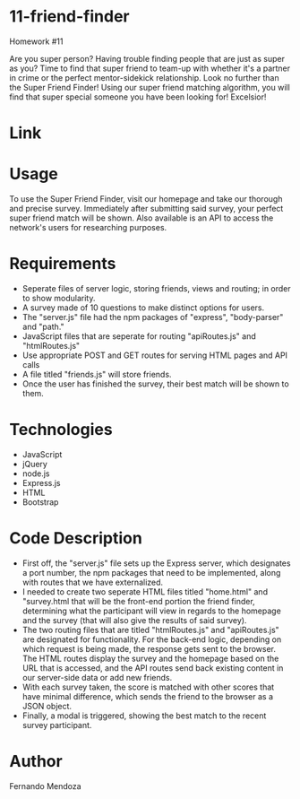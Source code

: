 # 11-friend-finder
Homework #11

Are you super person?  Having trouble finding people that are just as super as you?  Time to find that super friend to team-up with whether it's a partner in crime or the perfect mentor-sidekick relationship.  Look no further than the Super Friend Finder!  Using our super friend matching algorithm, you will find that super special someone you have been looking for!  Excelsior!

# Link


# Usage
To use the Super Friend Finder, visit our homepage and take our thorough and precise survey.  Immediately after submitting said survey, your perfect super friend match will be shown.  Also available is an API to access the network's users for researching purposes.  

# Requirements 
- Seperate files of server logic, storing friends, views and routing; in order to show modularity.
- A survey made of 10 questions to make distinct options for users.  
- The "server.js" file had the npm packages of "express", "body-parser" and "path." 
- JavaScript files that are seperate for routing "apiRoutes.js" and "htmlRoutes.js"
- Use appropriate POST and GET routes for serving HTML pages and API calls
- A file titled "friends.js" will store friends.
- Once the user has finished the survey, their best match will be shown to them. 

# Technologies

- JavaScript
- jQuery
- node.js 
- Express.js
- HTML
- Bootstrap

# Code Description
- First off, the "server.js" file sets up the Express server, which designates a port number, the npm packages that need to be implemented, along with routes that we have externalized.  
- I needed to create two seperate HTML files titled "home.html" and "survey.html that will be the front-end portion the friend finder, determining what the participant will view in regards to the homepage and the survey (that will also give the results of said survey).
- The two routing files that are titled "htmlRoutes.js" and "apiRoutes.js" are designated for functionality. For the back-end logic, depending on which request is being made, the response gets sent to the browser. The HTML routes display the survey and the homepage based on the URL that is accessed, and the API routes send back existing content in our server-side data or add new friends.  
- With each survey taken, the score is matched with other scores that have minimal difference, which sends the friend to the browser as a JSON object.
- Finally, a modal is triggered, showing the best match to the recent survey participant.  

# Author
Fernando Mendoza